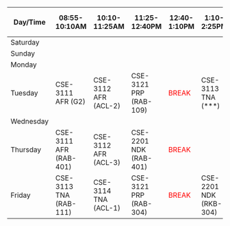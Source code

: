 | Day/Time       | 08:55-10:10AM          | 10:10-11:25AM          | 11:25-12:40PM          | 12:40-1:10PM       | 1:10-2:25PM           | 2:25-3:40PM           | 3:40-4:55PM | OL Class 7:00pm-8:20pm |
|----------------|------------------------|------------------------|------------------------|--------------------|-----------------------|-----------------------|-------------|------------------------|
| Saturday       |                        |                        |                        |                    |                       |                       |             |                        |
| Sunday         |                        |                        |                        |                    |                       |                       |             |                        |
| Monday         |                        |                        |                        |                    |                       |                       |             |                        |
| Tuesday        | CSE-3111 AFR (G2)      | CSE-3112 AFR (ACL-2)   | CSE-3121 PRP (RAB-109) | <span style="color:red">BREAK</span> | CSE-3113 TNA (***)   | CSE-3113 TNA (ACL-1)   |             |                        |
| Wednesday      |                        |                        |                        |                    |                       |                       |             |                        |
| Thursday       | CSE-3111 AFR (RAB-401) | CSE-3112 AFR (ACL-3)   | CSE-2201 NDK (RAB-401) | <span style="color:red">BREAK</span> |                       |                       |             |                        |
| Friday         | CSE-3113 TNA (RAB-111) | CSE-3114 TNA (ACL-1)   | CSE-3121 PRP (RAB-304) | <span style="color:red">BREAK</span> | CSE-2201 NDK (RKB-304)|                       |             |                        |